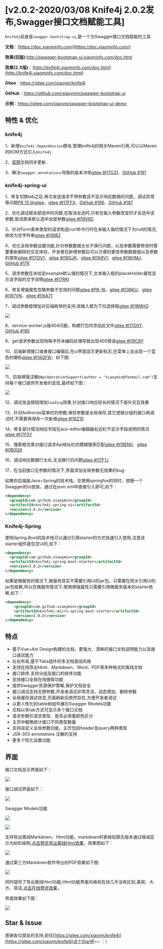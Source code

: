 # [v2.0.2-2020/03/08 Knife4j 2.0.2发布,Swagger接口文档赋能工具]

`Knife4j`前身是`swagger-bootstrap-ui`,是一个为Swagger接口文档赋能的工具

**文档**：[https://doc.xiaominfo.com](https://doc.xiaominfo.com/)

**效果(旧版)**:http://swagger-bootstrap-ui.xiaominfo.com/doc.html

**效果(2.X版)**：[http://knife4j.xiaominfo.com/doc.html](http://knife4j.xiaominfo.com/doc.html)

**Gitee**：https://gitee.com/xiaoym/knife4j

**GitHub**：https://github.com/xiaoymin/swagger-bootstrap-ui

**示例**：https://gitee.com/xiaoym/swagger-bootstrap-ui-demo

## 特性 & 优化

### knife4j

1、新增`knife4j-dependencies`模块,管理knife4j的相关Maven引用,可以以Maven的BOM方式引入`Knife4j`

2、[官网](http://doc.xiaominfo.com/)文档同步更新.

3、解决`swagger-annotations`导致的版本冲突[gitee #I17G31](https://gitee.com/xiaoym/knife4j/issues/I17G31)、[GitHub #191](https://github.com/xiaoymin/swagger-bootstrap-ui/issues/191)

### knife4j-spring-ui

1、修复切换tab之后 再次发送请求不带参数且不显示响应数据的问题，调试异常等问题[PR 13 @gitee](https://gitee.com/xiaoym/knife4j/pulls/13)、[gitee #I17FFX](https://gitee.com/xiaoym/knife4j/issues/I17FFX)、[GitHub #196](https://github.com/xiaoymin/swagger-bootstrap-ui/issues/196)、[GitHub #187](https://github.com/xiaoymin/swagger-bootstrap-ui/issues/187)

2、优化调试框全部选中的问题,在取消全选时,只有在输入参数改变时才会选中该参数,取消原来默认选中全部参数[gitee #I19V6D](https://gitee.com/xiaoym/knife4j/issues/I19V6D)

3、针对Form表单类型的请求构造curl命令行时在未输入值的情况下为null的情况,修改为空字符串[gitee #I18IBZ](https://gitee.com/xiaoym/knife4j/issues/I18IBZ)

4、优化全局参数设置功能,针对参数数据太长不换行问题，以及参数需要修改时需要重新删除的交互体验，开发者在新增参数后可以方便的更改参数数据值以及参数的类型[gitee #I17OV1](https://gitee.com/xiaoym/knife4j/issues/I17OV1)、[gitee #I19GJK](https://gitee.com/xiaoym/knife4j/issues/I19GJK)、[gitee #I1A9V1](https://gitee.com/xiaoym/knife4j/issues/I1A9V1)、[gitee #I18HMJ](https://gitee.com/xiaoym/knife4j/issues/I18HMJ)、[GitHub #176](https://github.com/xiaoymin/swagger-bootstrap-ui/issues/176)

5、请求参数在未给定example默认值的情况下,文本输入框的placeHolder属性显示该字段的文字说明[gitee #I17RKI](https://gitee.com/xiaoym/knife4j/issues/I17RKI)

6、修复增强属性忽略参数不生效的问题[gitee #PR-16](https://gitee.com/xiaoym/knife4j/pulls/16)、[gitee #I136KU](https://gitee.com/xiaoym/knife4j/issues/I136KU)、[gitee #I187VN](https://gitee.com/xiaoym/knife4j/issues/I187VN)、[gitee #I16A71](https://gitee.com/xiaoym/knife4j/issues/I16A71)

7、调试参数框增加对后端枚举的支持,改输入框为下拉选择框[gitee #I18MHO](https://gitee.com/xiaoym/knife4j/issues/I18MHO)

![](/knife4j/images/blog/knife4j2.0.2/debug-2.png)

8、service-worker.js报404问题，构建打包时添加此文件[gitee #I17D0Y](https://gitee.com/xiaoym/knife4j/issues/I17D0Y)、[GitHub #185](https://github.com/xiaoymin/swagger-bootstrap-ui/issues/185)

9、get请求参数出现特殊字符未编码处理导致出现400错误[gitee #I19C8Y](https://gitee.com/xiaoym/knife4j/issues/I19C8Y)

10、后端新增接口或者接口编辑后,在ui界面显示更新标志,在菜单上会出现一个蓝色的徽标[gitee #I1AQFW](https://gitee.com/xiaoym/knife4j/issues/I1AQFW)，如下图:

![](/knife4j/images/blog/knife4j2.0.2/debug-1.png)

11、后端增强注解`@ApiOperationSupport(author = "xiaoymin@foxmail.com")`支持每个接口提供开发者的呈现,最终如下图：

![](/knife4j/images/blog/knife4j2.0.2/debug-3.png)

12、调试发送按钮增加`loading`效果,针对接口响应较长的情况下提升交互效果

13、针对Authorize菜单栏的参数,保存参数是全局保存,其它逻辑分组的接口再调试时,不需要再保存一次新值[gitee #I16Z10](https://gitee.com/xiaoym/knife4j/issues/I16Z10)

14、修复部分情况响应字段在ace-editor编辑器右边栏不显示字段说明的情况[gitee #I17F5Y](https://gitee.com/xiaoym/knife4j/issues/I17F5Y)

15、搜索框完善对接口请求Api地址栏的模糊搜索匹配[gitee #I19EN0](https://gitee.com/xiaoym/knife4j/issues/I19EN0)、[gitee #I1B0Q9](https://gitee.com/xiaoym/knife4j/issues/I1B0Q9)

16、调试响应数据行太长,无法换行的问题[gitee #I17F1J](https://gitee.com/xiaoym/knife4j/issues/I17F1J)

17、在当前接口无参数的情况下,界面添加全局参数无效果的bug

如果你后端是Java+Spring的技术栈，在使用springfox的同时，想换一个Swagger的Ui皮肤，通过在pom.xml中直接引入即可,如下：

```xml
<dependency>
  <groupId>com.github.xiaoymin</groupId>
  <artifactId>knife4j-spring-ui</artifactId>
  <version>2.0.2</version>
</dependency>
```

### Knife4j-Spring

使用Spring Boot的技术栈可以通过引用starter的方式快速引入使用,注意该starter组件是包含Ui的,如下：

```xml
<dependency>
  <groupId>com.github.xiaoymin</groupId>
  <artifactId>knife4j-spring-boot-starter</artifactId>
  <version>2.0.2</version>
</dependency>
```

如果是微服务的情况下,微服务其实不需要引用Ui的jar包，只需要在网关引用Ui的jar包依赖,所以在微服务情况下,使用增强属性只需要引用微服务版本的starter依赖,如下：

```xml
<dependency>
    <groupId>com.github.xiaoymin</groupId>
    <artifactId>knife4j-micro-spring-boot-starter</artifactId>
    <version>2.0.2</version>
</dependency>

```

## 特点

- 基于Vue+Ant Design构建的文档，更强大、清晰的接口文档说明能力以及接口调试能力
- 左右布局,基于Tabs组件的多文档查阅风格
- 支持在线导出Html、Markdown、Word、PDF等多种格式的离线文档
- 接口排序,支持分组及接口的排序功能
- 支持接口全局在线搜索功能
- 提供Swagger资源保护策略,保护文档安全
- 接口调试支持无限参数,开发者调试非常灵活，动态增加、删除参数
- 全局缓存调试信息,页面刷新后依然存在,方便开发者调试
- 以更人性化的table树组件展示Swagger Models功能
- 文档以多tab方式可显示多个接口文档
- 请求参数栏请求类型、是否必填着颜色区分
- 主页中粗略统计接口不同类型数量
- 支持自定义全局参数功能，主页包括header及query两种类型
- JSR-303 annotations 注解的支持
- 更多个性化设置功能

## 界面

接口文档显示界面如下：

![](/knife4j/images/blog/knife4j2.0.2/1.png)

接口调试界面如下：

![](/knife4j/images/blog/knife4j2.0.2/8.png)

Swagger Models功能

![](/knife4j/images/blog/knife4j2.0.2/6.png)

![](/knife4j/images/blog/knife4j2.0.2/7.png)

支持导出离线Markdown、Html功能，markdown的表格较原先版本通过缩减显示为树形结构,[点击预览导出离线Html效果](https://doc.xiaominfo.com/html/knife4j-export-html.html)，效果图如下：

![](/knife4j/images/blog/knife4j2.0.2/3.png)

通过第三方Markdown软件导出的PDF效果如下图:

![](/knife4j/images/blog/knife4j2.0.2/4.png)

同时提供了导出离线Html功能,Html功能界面风格和在线几乎没有区别,美观、大方、简洁,[点击在线预览效果](https://doc.xiaominfo.com/Knife4j-Offline-Html.html)，

界面效果如下图：

![](/knife4j/images/blog/knife4j2.0.2/5.png)

## Star & Issue

感谢各位朋友的支持,前往[https://gitee.com/xiaoym/knife4j](https://gitee.com/xiaoym/knife4j)点个Star吧~~ ：）

 
 
 